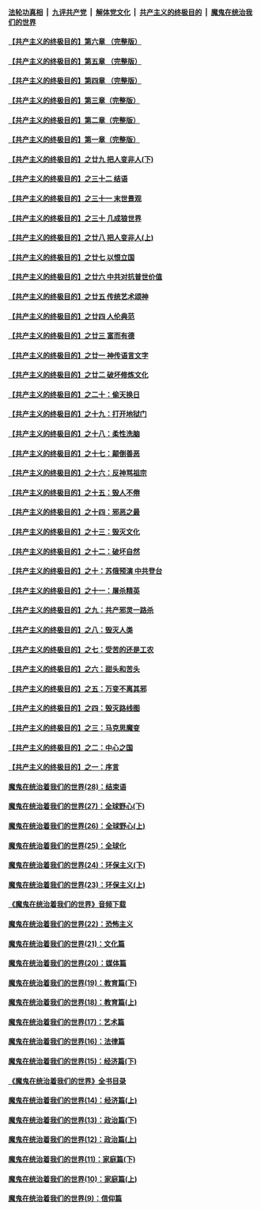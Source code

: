 ####  [法轮功真相](../../../../basic/blob/master/README.md?t=06010931) &nbsp;|&nbsp; [九评共产党](../../../../9ping.md/blob/master/README.md?t=06010931) &nbsp;|&nbsp; [解体党文化](../../../../jtdwh.md/blob/master/README.md?t=06010931)  &nbsp;|&nbsp; [共产主义的终极目的](../../../../gczydzjmd.md/blob/master/README.md?t=06010931) &nbsp;|&nbsp; [魔鬼在统治我们的世界](../../../../mgztzwmdsj.md/blob/master/README.md?t=06010931) 

#### [【共产主义的终极目的】第六章 （完整版）](../pages/nsc422/n11428913.md?t=06010931) 

#### [【共产主义的终极目的】第五章 （完整版）](../pages/nsc422/n11428912.md?t=06010931) 

#### [【共产主义的终极目的】第四章 （完整版）](../pages/nsc422/n11428907.md?t=06010931) 

#### [【共产主义的终极目的】第三章（完整版）](../pages/nsc422/n11428848.md?t=06010931) 

#### [【共产主义的终极目的】第二章（完整版）](../pages/nsc422/n11428831.md?t=06010931) 

#### [【共产主义的终极目的】第一章（完整版）](../pages/nsc422/n11417651.md?t=06010931) 

#### [【共产主义的终极目的】之廿九 把人变非人(下)](../pages/nsc422/n11344140.md?t=06010931) 

#### [【共产主义的终极目的】之三十二 结语](../pages/nsc422/n11360535.md?t=06010931) 

#### [【共产主义的终极目的】之三十一 末世景观](../pages/nsc422/n11351129.md?t=06010931) 

#### [【共产主义的终极目的】之三十 几成狼世界](../pages/nsc422/n11348280.md?t=06010931) 

#### [【共产主义的终极目的】之廿八 把人变非人(上)](../pages/nsc422/n11340492.md?t=06010931) 

#### [【共产主义的终极目的】之廿七 以恨立国](../pages/nsc422/n11336944.md?t=06010931) 

#### [【共产主义的终极目的】之廿六 中共对抗普世价值](../pages/nsc422/n11324785.md?t=06010931) 

#### [【共产主义的终极目的】之廿五 传统艺术颂神](../pages/nsc422/n11296396.md?t=06010931) 

#### [【共产主义的终极目的】之廿四 人伦典范](../pages/nsc422/n11296397.md?t=06010931) 

#### [【共产主义的终极目的】之廿三 富而有德](../pages/nsc422/n11283598.md?t=06010931) 

#### [【共产主义的终极目的】之廿一 神传语言文字](../pages/nsc422/n11263265.md?t=06010931) 

#### [【共产主义的终极目的】之廿二 破坏修炼文化](../pages/nsc422/n11245728.md?t=06010931) 

#### [【共产主义的终极目的】之二十：偷天换日](../pages/nsc422/n11238846.md?t=06010931) 

#### [【共产主义的终极目的】之十九：打开地狱门](../pages/nsc422/n11206376.md?t=06010931) 

#### [【共产主义的终极目的】之十八：柔性洗脑](../pages/nsc422/n11199994.md?t=06010931) 

#### [【共产主义的终极目的】之十七：颠倒善恶](../pages/nsc422/n11179782.md?t=06010931) 

#### [【共产主义的终极目的】之十六：反神骂祖宗](../pages/nsc422/n11166798.md?t=06010931) 

#### [【共产主义的终极目的】之十五：毁人不倦](../pages/nsc422/n11166792.md?t=06010931) 

#### [【共产主义的终极目的】之十四：邪恶之最](../pages/nsc422/n11150249.md?t=06010931) 

#### [【共产主义的终极目的】之十三：毁灭文化](../pages/nsc422/n11135227.md?t=06010931) 

#### [【共产主义的终极目的】之十二：破坏自然](../pages/nsc422/n11135214.md?t=06010931) 

#### [【共产主义的终极目的】之十：苏俄预演 中共登台](../pages/nsc422/n11118424.md?t=06010931) 

#### [【共产主义的终极目的】之十一：屠杀精英](../pages/nsc422/n11118442.md?t=06010931) 

#### [【共产主义的终极目的】之九：共产邪灵一路杀](../pages/nsc422/n11114139.md?t=06010931) 

#### [【共产主义的终极目的】之八：毁灭人类](../pages/nsc422/n11108503.md?t=06010931) 

#### [【共产主义的终极目的】之七：受苦的还是工农](../pages/nsc422/n11101809.md?t=06010931) 

#### [【共产主义的终极目的】之六：甜头和苦头](../pages/nsc422/n11096971.md?t=06010931) 

#### [【共产主义的终极目的】之五：万变不离其邪](../pages/nsc422/n11091285.md?t=06010931) 

#### [【共产主义的终极目的】之四：毁灭路线图](../pages/nsc422/n11086284.md?t=06010931) 

#### [【共产主义的终极目的】之三：马克思魔变](../pages/nsc422/n11061941.md?t=06010931) 

#### [【共产主义的终极目的】之二：中心之国](../pages/nsc422/n11047728.md?t=06010931) 

#### [【共产主义的终极目的】之一：序言](../pages/nsc422/n11086077.md?t=06010931) 

#### [魔鬼在统治着我们的世界(28)：结束语](../pages/nsc422/n10936246.md?t=06010931) 

#### [魔鬼在统治着我们的世界(27)：全球野心(下)](../pages/nsc422/n10928319.md?t=06010931) 

#### [魔鬼在统治着我们的世界(26)：全球野心(上)](../pages/nsc422/n10900318.md?t=06010931) 

#### [魔鬼在统治着我们的世界(25)：全球化](../pages/nsc422/n10788205.md?t=06010931) 

#### [魔鬼在统治着我们的世界(24)：环保主义(下)](../pages/nsc422/n10695307.md?t=06010931) 

#### [魔鬼在统治着我们的世界(23)：环保主义(上)](../pages/nsc422/n10688613.md?t=06010931) 

#### [《魔鬼在统治着我们的世界》音频下载](../pages/nsc422/n10635553.md?t=06010931) 

#### [魔鬼在统治着我们的世界(22)：恐怖主义](../pages/nsc422/n10614727.md?t=06010931) 

#### [魔鬼在统治着我们的世界(21)：文化篇](../pages/nsc422/n10597706.md?t=06010931) 

#### [魔鬼在统治着我们的世界(20)：媒体篇](../pages/nsc422/n10586579.md?t=06010931) 

#### [魔鬼在统治着我们的世界(19)：教育篇(下)](../pages/nsc422/n10564808.md?t=06010931) 

#### [魔鬼在统治着我们的世界(18)：教育篇(上)](../pages/nsc422/n10526970.md?t=06010931) 

#### [魔鬼在统治着我们的世界(17)：艺术篇](../pages/nsc422/n10499093.md?t=06010931) 

#### [魔鬼在统治着我们的世界(16)：法律篇](../pages/nsc422/n10485969.md?t=06010931) 

#### [魔鬼在统治着我们的世界(15)：经济篇(下)](../pages/nsc422/n10469975.md?t=06010931) 

#### [《魔鬼在统治着我们的世界》全书目录](../pages/nsc422/n10464261.md?t=06010931) 

#### [魔鬼在统治着我们的世界(14)：经济篇(上)](../pages/nsc422/n10457370.md?t=06010931) 

#### [魔鬼在统治着我们的世界(13)：政治篇(下)](../pages/nsc422/n10448270.md?t=06010931) 

#### [魔鬼在统治着我们的世界(12)：政治篇(上)](../pages/nsc422/n10444576.md?t=06010931) 

#### [魔鬼在统治着我们的世界(11)：家庭篇(下)](../pages/nsc422/n10440961.md?t=06010931) 

#### [魔鬼在统治着我们的世界(10)：家庭篇(上)](../pages/nsc422/n10435448.md?t=06010931) 

#### [魔鬼在统治着我们的世界(9)：信仰篇](../pages/nsc422/n10432159.md?t=06010931) 


